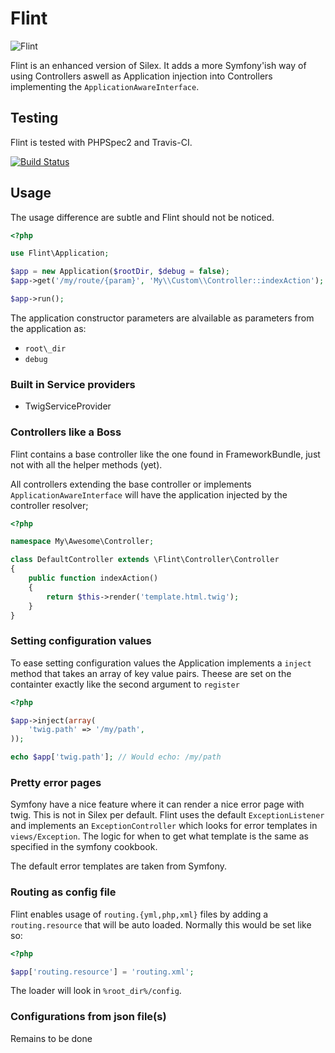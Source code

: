 Flint
=====

![Flint](http://upload.wikimedia.org/wikipedia/commons/thumb/e/ed/Miorcani_flint.jpg/220px-Miorcani_flint.jpg)

Flint is an enhanced version of Silex. It adds a more Symfony'ish way of using Controllers aswell as Application injection
into Controllers implementing the `ApplicationAwareInterface`.

Testing
-------

Flint is tested with PHPSpec2 and Travis-CI.

[![Build Status](https://travis-ci.org/henrikbjorn/flint.png?branch=master)](https://travis-ci.org/henrikbjorn/flint)

Usage
-----

The usage difference are subtle and Flint should not be noticed.

``` php
<?php

use Flint\Application;

$app = new Application($rootDir, $debug = false);
$app->get('/my/route/{param}', 'My\\Custom\\Controller::indexAction');

$app->run();
```

The application constructor parameters are alvailable as parameters from the application
as:

* `root\_dir`
* `debug`

### Built in Service providers

* TwigServiceProvider

### Controllers like a Boss

Flint contains a base controller like the one found in FrameworkBundle, just not with all the helper
methods (yet).

All controllers extending the base controller or implements `ApplicationAwareInterface` will have the
application injected by the controller resolver;


``` php
<?php

namespace My\Awesome\Controller;

class DefaultController extends \Flint\Controller\Controller
{
    public function indexAction()
    {
        return $this->render('template.html.twig');
    }
}
```

### Setting configuration values

To ease setting configuration values the Application implements a `inject` method that takes an array of key
value pairs. Theese are set on the containter exactly like the second argument to `register`

``` php
<?php

$app->inject(array(
    'twig.path' => '/my/path',
));

echo $app['twig.path']; // Would echo: /my/path
```

### Pretty error pages

Symfony have a nice feature where it can render a nice error page with twig. This is not in Silex per default.
Flint uses the default `ExceptionListener` and implements an `ExceptionController` which looks for error templates
in `views/Exception`. The logic for when to get what template is the same as specified in the symfony cookbook.

The default error templates are taken from Symfony.

### Routing as config file

Flint enables usage of `routing.{yml,php,xml}` files by adding a `routing.resource` that will be auto loaded.
Normally this would be set like so:

``` php
<?php

$app['routing.resource'] = 'routing.xml';
```

The loader will look in `%root_dir%/config`.

### Configurations from json file(s)

Remains to be done
